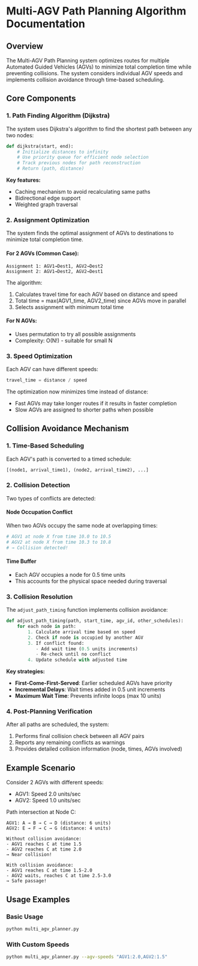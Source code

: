 # Multi-AGV Path Planning Algorithm Documentation

## Overview

The Multi-AGV Path Planning system optimizes routes for multiple Automated Guided Vehicles (AGVs) to minimize total completion time while preventing collisions. The system considers individual AGV speeds and implements collision avoidance through time-based scheduling.

## Core Components

### 1. Path Finding Algorithm (Dijkstra)

The system uses Dijkstra's algorithm to find the shortest path between any two nodes:

```python
def dijkstra(start, end):
    # Initialize distances to infinity
    # Use priority queue for efficient node selection
    # Track previous nodes for path reconstruction
    # Return (path, distance)
```

**Key features:**

- Caching mechanism to avoid recalculating same paths
- Bidirectional edge support
- Weighted graph traversal

### 2. Assignment Optimization

The system finds the optimal assignment of AGVs to destinations to minimize total completion time.

#### For 2 AGVs (Common Case):

```
Assignment 1: AGV1→Dest1, AGV2→Dest2
Assignment 2: AGV1→Dest2, AGV2→Dest1
```

The algorithm:

1. Calculates travel time for each AGV based on distance and speed
2. Total time = max(AGV1_time, AGV2_time) since AGVs move in parallel
3. Selects assignment with minimum total time

#### For N AGVs:

- Uses permutation to try all possible assignments
- Complexity: O(N!) - suitable for small N

### 3. Speed Optimization

Each AGV can have different speeds:

```python
travel_time = distance / speed
```

The optimization now minimizes time instead of distance:

- Fast AGVs may take longer routes if it results in faster completion
- Slow AGVs are assigned to shorter paths when possible

## Collision Avoidance Mechanism

### 1. Time-Based Scheduling

Each AGV's path is converted to a timed schedule:

```python
[(node1, arrival_time1), (node2, arrival_time2), ...]
```

### 2. Collision Detection

Two types of conflicts are detected:

#### Node Occupation Conflict

When two AGVs occupy the same node at overlapping times:

```python
# AGV1 at node X from time 10.0 to 10.5
# AGV2 at node X from time 10.3 to 10.8
# → Collision detected!
```

#### Time Buffer

- Each AGV occupies a node for 0.5 time units
- This accounts for the physical space needed during traversal

### 3. Collision Resolution

The `adjust_path_timing` function implements collision avoidance:

```python
def adjust_path_timing(path, start_time, agv_id, other_schedules):
    for each node in path:
        1. Calculate arrival time based on speed
        2. Check if node is occupied by another AGV
        3. If conflict found:
           - Add wait time (0.5 units increments)
           - Re-check until no conflict
        4. Update schedule with adjusted time
```

**Key strategies:**

- **First-Come-First-Served**: Earlier scheduled AGVs have priority
- **Incremental Delays**: Wait times added in 0.5 unit increments
- **Maximum Wait Time**: Prevents infinite loops (max 10 units)

### 4. Post-Planning Verification

After all paths are scheduled, the system:

1. Performs final collision check between all AGV pairs
2. Reports any remaining conflicts as warnings
3. Provides detailed collision information (node, times, AGVs involved)

## Example Scenario

Consider 2 AGVs with different speeds:

- AGV1: Speed 2.0 units/sec
- AGV2: Speed 1.0 units/sec

Path intersection at Node C:

```
AGV1: A → B → C → D (distance: 6 units)
AGV2: E → F → C → G (distance: 4 units)

Without collision avoidance:
- AGV1 reaches C at time 1.5
- AGV2 reaches C at time 2.0
→ Near collision!

With collision avoidance:
- AGV1 reaches C at time 1.5-2.0
- AGV2 waits, reaches C at time 2.5-3.0
→ Safe passage!
```

## Usage Examples

### Basic Usage

```bash
python multi_agv_planner.py
```

### With Custom Speeds

```bash
python multi_agv_planner.py --agv-speeds "AGV1:2.0,AGV2:1.5"
```
